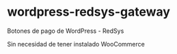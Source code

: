 # wordpress-redsys-gateway
Botones de pago de WordPress - RedSys

Sin necesidad de tener instalado WooCommerce
